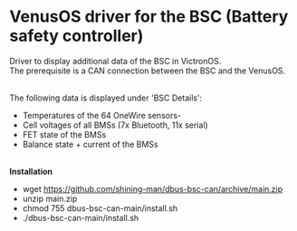 # VenusOS driver for the BSC (Battery safety controller)

Driver to display additional data of the BSC in VictronOS.<br>
The prerequisite is a CAN connection between the BSC and the VenusOS.<br><br>

The following data is displayed under 'BSC Details':
- Temperatures of the 64 OneWire sensors-
- Cell voltages of all BMSs (7x Bluetooth, 11x serial)
- FET state of the BMSs
- Balance state + current of the BMSs<br><br>

**Installation**
- wget https://github.com/shining-man/dbus-bsc-can/archive/main.zip
- unzip main.zip
- chmod 755 dbus-bsc-can-main/install.sh
- ./dbus-bsc-can-main/install.sh
